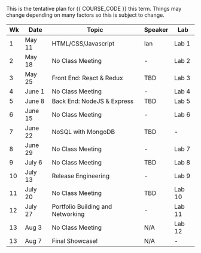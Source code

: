 This is the tentative plan for {{ COURSE_CODE }} this term.
Things may change depending on many factors so this is subject to change.

| Wk | Date    | Topic                             | Speaker | Lab    |
|----|---------|-----------------------------------|---------|--------|
| 1  | May 11  | HTML/CSS/Javascript               | Ian     | Lab 1  |
| 2  | May 18  | No Class Meeting                  | -       | Lab 2  |
| 3  | May 25  | Front End: React & Redux          | TBD     | Lab 3  |
| 4  | June 1  | No Class Meeting                  | -       | Lab 4  |
| 5  | June 8  | Back End: NodeJS & Express        | TBD     | Lab 5  |
| 6  | June 15 | No Class Meeting                  | -       | Lab 6  |
| 7  | June 22 | NoSQL with MongoDB                | TBD     | -      |
| 8  | June 29 | No Class Meeting                  | -       | Lab 7  |
| 9  | July 6  | No Class Meeting                  | TBD     | Lab 8  |
| 10 | July 13 | Release Engineering               | -       | Lab 9  |
| 11 | July 20 | No Class Meeting                  | TBD     | Lab 10 |
| 12 | July 27 | Portfolio Building and Networking | -       | Lab 11 |
| 13 | Aug 3   | No Class Meeting                  | N/A     | Lab 12 |
| 13 | Aug 7   | Final Showcase!                   | N/A     | -      |
